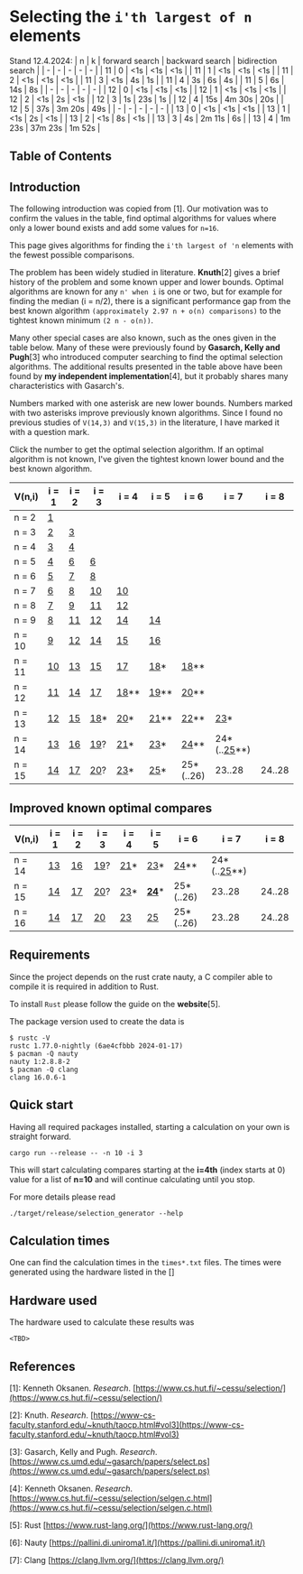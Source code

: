 # Selecting the `i'th largest of n` elements

Stand 12.4.2024:
| n  | k | forward search | backward search | bidirection search |
| -  | - | -      | -       | -      |
| 11 | 0 | <1s    | <1s     | <1s    |
| 11 | 1 | <1s    | <1s     | <1s    |
| 11 | 2 | <1s    | <1s     | <1s    |
| 11 | 3 | <1s    | 4s      | 1s     |
| 11 | 4 | 3s     | 6s      | 4s     |
| 11 | 5 | 6s     | 14s     | 8s     |
| -  | - | -      | -       | -      |
| 12 | 0 | <1s    | <1s     | <1s    |
| 12 | 1 | <1s    | <1s     | <1s    |
| 12 | 2 | <1s    | 2s      | <1s    |
| 12 | 3 | 1s     | 23s     | 1s     |
| 12 | 4 | 15s    | 4m 30s  | 20s    |
| 12 | 5 | 37s    | 3m 20s  | 49s    |
| -  | - | -      | -       | -      |
| 13 | 0 | <1s    | <1s     | <1s    |
| 13 | 1 | <1s    | 2s      | <1s    |
| 13 | 2 | <1s    | 8s      | <1s    |
| 13 | 3 | 4s     | 2m 11s  | 6s     |
| 13 | 4 | 1m 23s | 37m 23s | 1m 52s |

## Table of Contents

## Introduction

The following introduction was copied from [1]. Our motivation was to confirm the values in the
table, find optimal algorithms for values where only a lower bound exists and add some values
for `n=16`.

This page gives algorithms for finding the `i'th largest of 'n` elements with the fewest possible
comparisons.

The problem has been widely studied in literature. **Knuth**[2] gives a brief history of the problem and
some known upper and lower bounds. Optimal algorithms are known for any `n' when i` is one or two,
but for example for finding the median (i = n/2), there is a significant performance gap from the
best known algorithm `(approximately 2.97 n + o(n) comparisons)` to the tightest known minimum
`(2 n - o(n))`.

Many other special cases are also known, such as the ones given in the table below. Many of these
were previously found by **Gasarch, Kelly and Pugh**[3] who introduced computer searching to find the
optimal selection algorithms. The additional results presented in the table above have been
found by **my independent implementation**[4], but it probably shares many characteristics with Gasarch's.

Numbers marked with one asterisk are new lower bounds. Numbers marked with two asterisks improve
previously known algorithms. Since I found no previous studies of `V(14,3)` and `V(15,3)` in the
literature, I have marked it with a question mark.

Click the number to get the optimal selection algorithm. If an optimal algorithm is not known,
I've given the tightest known lower bound and the best known algorithm.

| V(n,i) | i = 1        | i = 2        | i = 3          | i = 4            | i = 5            | i = 6            | i = 7                    | i = 8  |
| ------ | ------------ | ------------ | -------------- | ---------------- | ---------------- | ---------------- | ------------------------ | ------ |
| n = 2  | [1](V_2_1)   |              |                |                  |                  |                  |                          |        |
| n = 3  | [2](V_3_1)   | [3](V_3_2)   |                |                  |                  |                  |                          |        |
| n = 4  | [3](V_4_1)   | [4](V_4_2)   |                |                  |                  |                  |                          |        |
| n = 5  | [4](V_5_1)   | [6](V_5_2)   | [6](V_5_3)     |                  |                  |                  |                          |        |
| n = 6  | [5](V_6_1)   | [7](V_6_2)   | [8](V_6_3)     |                  |                  |                  |                          |        |
| n = 7  | [6](V_7_1)   | [8](V_7_2)   | [10](V_7_3)    | [10](V_7_4)      |                  |                  |                          |        |
| n = 8  | [7](V_8_1)   | [9](V_8_2)   | [11](V_8_3)    | [12](V_8_4)      |                  |                  |                          |        |
| n = 9  | [8](V_9_1)   | [11](V_9_2)  | [12](V_9_3)    | [14](V_9_4)      | [14](V_9_5)      |                  |                          |        |
| n = 10 | [9](V_10_1)  | [12](V_10_2) | [14](V_10_3)   | [15](V_10_4)     | [16](V_10_5)     |                  |                          |        |
| n = 11 | [10](V_11_1) | [13](V_11_2) | [15](V_11_3)   | [17](V_11_4)     | [18](V_11_5)\*   | [18](V_11_6)\*\* |                          |        |
| n = 12 | [11](V_12_1) | [14](V_12_2) | [17](V_12_3)   | [18](V_12_4)\*\* | [19](V_12_5)\*\* | [20](V_12_6)\*\* |                          |        |
| n = 13 | [12](V_13_1) | [15](V_13_2) | [18](V_13_3)\* | [20](V_13_4)\*   | [21](V_13_5)\*\* | [22](V_13_6)\*\* | [23](V_13_7)\*           |        |
| n = 14 | [13](V_14_1) | [16](V_14_2) | [19](V_14_3)?  | [21](V_14_4)\*   | [23](V_14_5)\*   | [24](V_14_6)\*\* | 24\*(..[25](V_14_7)\*\*) |        |
| n = 15 | [14](V_15_1) | [17](V_15_2) | [20](V_15_3)?  | [23](V_15_4)\*   | [25](V_15_5)\*   | 25\*(..26)       | 23..28                   | 24..28 |

## Improved known optimal compares

| V(n,i) | i = 1        | i = 2        | i = 3         | i = 4          | i = 5              | i = 6            | i = 7                    | i = 8  |
| ------ | ------------ | ------------ | ------------- | -------------- | ------------------ | ---------------- | ------------------------ | ------ |
| n = 14 | [13](V_14_1) | [16](V_14_2) | [19](V_14_3)? | [21](V_14_4)\* | [23](V_14_5)\*     | [24](V_14_6)\*\* | 24\*(..[25](V_14_7)\*\*) |        |
| n = 15 | [14](V_15_1) | [17](V_15_2) | [20](V_15_3)? | [23](V_15_4)\* | [**24**](V_15_5)\* | 25\*(..26)       | 23..28                   | 24..28 |
| n = 16 | [14](V_16_1) | [17](V_16_2) | [20](V_16_3)  | [23](V_16_4)   | [25](V_16_5)       | 25\*(..26)       | 23..28                   | 24..28 |

## Requirements

Since the project depends on the rust crate nauty, a C compiler able to compile it is required in addition to Rust. 

To install `Rust` please follow the guide on the **website**[5].

The package version used to create the data is

```shell
$ rustc -V
rustc 1.77.0-nightly (6ae4cfbbb 2024-01-17)
$ pacman -Q nauty
nauty 1:2.8.8-2
$ pacman -Q clang
clang 16.0.6-1
```

## Quick start

Having all required packages installed, starting a calculation on your own is straight forward.

```shell
cargo run --release -- -n 10 -i 3
```

This will start calculating compares starting at the **i=4th** (index starts at 0) value for a list of **n=10** and will continue calculating until you stop.

For more details please read

```shell
./target/release/selection_generator --help
```

## Calculation times

One can find the calculation times in the `times*.txt` files. The times were generated using the hardware listed in the []

## Hardware used

The hardware used to calculate these results was

```shell
<TBD>
```

## References

[1]: Kenneth Oksanen. _Research_. [https://www.cs.hut.fi/~cessu/selection/](https://www.cs.hut.fi/~cessu/selection/)

[2]: Knuth. _Research_. [https://www-cs-faculty.stanford.edu/~knuth/taocp.html#vol3](https://www-cs-faculty.stanford.edu/~knuth/taocp.html#vol3)

[3]: Gasarch, Kelly and Pugh. _Research_. [https://www.cs.umd.edu/~gasarch/papers/select.ps](https://www.cs.umd.edu/~gasarch/papers/select.ps)

[4]: Kenneth Oksanen. _Research_. [https://www.cs.hut.fi/~cessu/selection/selgen.c.html](https://www.cs.hut.fi/~cessu/selection/selgen.c.html)

[5]: Rust [https://www.rust-lang.org/](https://www.rust-lang.org/)

[6]: Nauty [https://pallini.di.uniroma1.it/](https://pallini.di.uniroma1.it/)

[7]: Clang [https://clang.llvm.org/](https://clang.llvm.org/)
